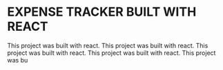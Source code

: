 # EXPENSE TRACKER BUILT WITH REACT

This project was built with react.
This project was built with react.
This project was built with react.
This project was built with react.
This project was bu

